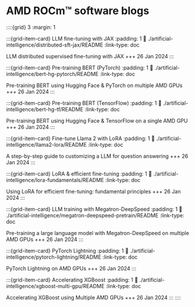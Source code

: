 <head>
  <meta charset="UTF-8">
  <meta name="description" content="AMD ROCm™ software blogs">
  <meta name="keywords" content="AMD GPU, MI300, MI250, ROCm, blog">
</head>

# AMD ROCm™ software blogs

::::{grid} 3
:margin: 1

:::{grid-item-card} LLM fine-tuning with JAX
:padding: 1
:link: ./artificial-intelligence/distributed-sft-jax/README
:link-type: doc

LLM distributed supervised fine-tuning with JAX
+++
26 Jan 2024
:::

:::{grid-item-card} Pre-training BERT (PyTorch)
:padding: 1
:link: ./artificial-intelligence/bert-hg-pytorch/README
:link-type: doc

Pre-training BERT using Hugging Face & PyTorch on multiple AMD GPUs
+++
26 Jan 2024
:::

:::{grid-item-card} Pre-training BERT (TensorFlow)
:padding: 1
:link: ./artificial-intelligence/bert-hg-tf/README
:link-type: doc

Pre-training BERT using Hugging Face & TensorFlow on a single AMD GPU
+++
26 Jan 2024
:::

:::{grid-item-card} Fine-tune Llama 2 with LoRA
:padding: 1
:link: ./artificial-intelligence/llama2-lora/README
:link-type: doc

A step-by-step guide to customizing a LLM for question answering
+++
26 Jan 2024
:::

:::{grid-item-card} LoRA & efficient fine-tuning
:padding: 1
:link: ./artificial-intelligence/lora-fundamentals/README
:link-type: doc

Using LoRA for efficient fine-tuning: fundamental principles
+++
26 Jan 2024
:::

:::{grid-item-card} LLM training with Megatron-DeepSpeed
:padding: 1
:link: ./artificial-intelligence/megatron-deepspeed-pretrain/README
:link-type: doc

Pre-training a large language model with Megatron-DeepSpeed on multiple AMD GPUs
+++
26 Jan 2024
:::

:::{grid-item-card} PyTorch Lightning
:padding: 1
:link: ./artificial-intelligence/pytorch-lightning/README
:link-type: doc

PyTorch Lightning on AMD GPUs
+++
26 Jan 2024
:::

:::{grid-item-card} Accelerating XGBoost
:padding: 1
:link: ./artificial-intelligence/xgboost-multi-gpu/README
:link-type: doc

Accelerating XGBoost using Multiple AMD GPUs
+++
26 Jan 2024
:::
::::
